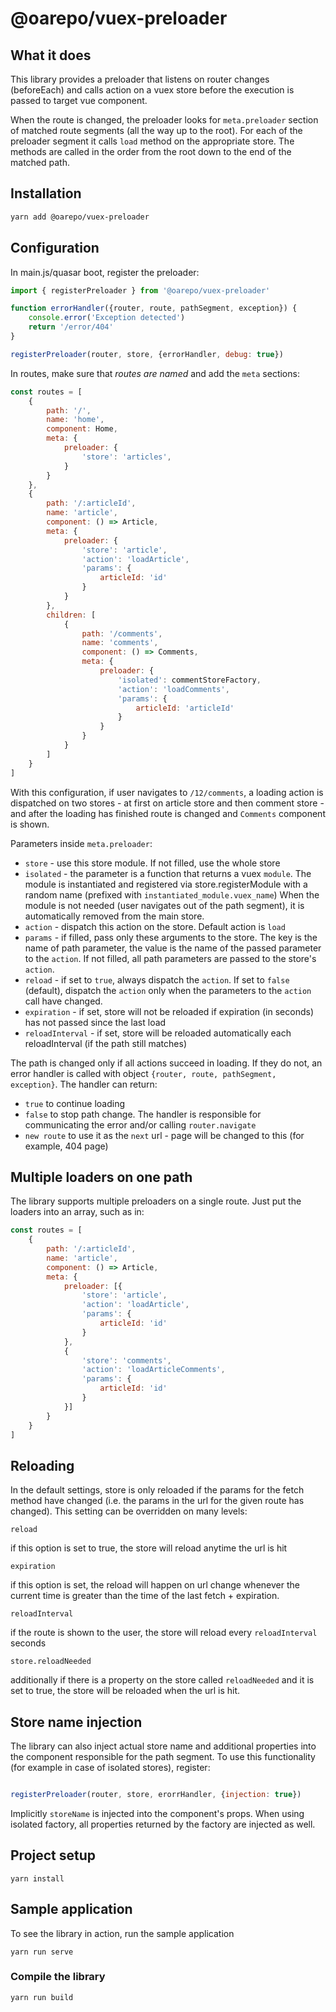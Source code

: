# @oarepo/vuex-preloader

## What it does

This library provides a preloader that listens on router changes (beforeEach)
and calls action on a vuex store before the execution is passed to target vue component. 

When the route is changed, the preloader looks for ``meta.preloader`` section
of matched route segments (all the way up to the root). For each of the
preloader segment it calls ``load`` method on the appropriate store. The methods
are called in the order from the root down to the end of the matched path.

## Installation

```bash
yarn add @oarepo/vuex-preloader
```

## Configuration

In main.js/quasar boot, register the preloader: 

```javascript
import { registerPreloader } from '@oarepo/vuex-preloader'

function errorHandler({router, route, pathSegment, exception}) { 
    console.error('Exception detected')
    return '/error/404'
}

registerPreloader(router, store, {errorHandler, debug: true})
```  

In routes, make sure that *routes are named* and add the ``meta`` sections:

```javascript
const routes = [
    {
        path: '/',
        name: 'home',
        component: Home,
        meta: {
            preloader: {
                'store': 'articles',
            }
        }
    },
    {
        path: '/:articleId',
        name: 'article',
        component: () => Article,
        meta: {
            preloader: {
                'store': 'article',
                'action': 'loadArticle',
                'params': {
                    articleId: 'id'
                }
            }
        },
        children: [
            {
                path: '/comments',
                name: 'comments',
                component: () => Comments,
                meta: {
                    preloader: {
                        'isolated': commentStoreFactory,
                        'action': 'loadComments',
                        'params': {
                            articleId: 'articleId'
                        }
                    }
                }
            }
        ]
    }
]
```

With this configuration, if user navigates to ``/12/comments``, a loading action
is dispatched on two stores - at first on article store and then comment store - 
and after the loading has finished route is changed and ``Comments`` component
is shown.


Parameters inside ``meta.preloader``:
   
   * ``store`` - use this store module. If not filled, use the whole store
   * ``isolated`` - the parameter is a function that returns a vuex ``module``.
      The module is instantiated and registered via store.registerModule with
      a random name (prefixed with ``instantiated_module.vuex_name``)
      When the module is not needed (user navigates out of the path segment), 
      it is automatically removed from the main store. 
   * ``action`` - dispatch this action on the store. Default action is ``load``
   * ``params`` - if filled, pass only these arguments to the store. The key
      is the name of path parameter, the value is the name of the passed parameter
      to the ``action``. If not filled, all path parameters are passed to the store's 
      ``action``.    
   * ``reload`` - if set to ``true``, always dispatch the ``action``. 
      If set to ``false`` (default), dispatch the ``action`` only when the parameters
      to the ``action`` call have changed.
   * ``expiration`` - if set, store will not be reloaded if expiration (in seconds) 
      has not passed since the last load
   * ``reloadInterval`` - if set, store will be reloaded automatically each reloadInterval
     (if the path still matches)

      

The path is changed only if all actions succeed in loading. If they do not,
an error handler is called with object ``{router, route, pathSegment, exception}``.
The handler can return:

   * ``true`` to continue loading
   * ``false`` to stop path change. The handler is responsible 
      for communicating the error and/or calling ``router.navigate``
   * ``new route`` to use it as the ``next`` url - page will be changed to this
     (for example, 404 page) 

## Multiple loaders on one path

The library supports multiple preloaders on a single route. Just put the loaders
into an array, such as in:

```javascript
const routes = [
    {
        path: '/:articleId',
        name: 'article',
        component: () => Article,
        meta: {
            preloader: [{
                'store': 'article',
                'action': 'loadArticle',
                'params': {
                    articleId: 'id'
                }
            },
            {
                'store': 'comments',
                'action': 'loadArticleComments',
                'params': {
                    articleId: 'id'
                }
            }]
        }
    }
]
```


## Reloading

In the default settings, store is only reloaded if the params for the fetch
method have changed (i.e. the params in the url for the given route has changed). 
This setting can be overridden on many levels:

``reload``

if this option is set to true, the store will reload anytime the url is hit

``expiration``

if this option is set, the reload will happen on url change whenever
the current time is greater than the time of the last fetch + expiration.

``reloadInterval``

if the route is shown to the user, the store will reload every ``reloadInterval``
seconds

``store.reloadNeeded``

additionally if there is a property on the store called ``reloadNeeded`` and
it is set to true, the store will be reloaded when the url is hit.

## Store name injection

The library can also inject actual store name and additional properties into the component
responsible for the path segment. To use this functionality (for example in case of isolated
stores), register:

```javascript

registerPreloader(router, store, erorrHandler, {injection: true})

```

Implicitly ``storeName`` is injected into the component's props. When using isolated factory,
all properties returned by the factory are injected as well.

## Project setup
```
yarn install
```

## Sample application

To see the library in action, run the sample application

```
yarn run serve
```

### Compile the library
```
yarn run build
```
